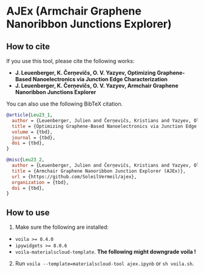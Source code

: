 # AJEx (Armchair Graphene Nanoribbon Junctions Explorer)

## How to cite

If you use this tool, please cite the following works:

* **J. Leuenberger, K. Čerņevičs, O. V. Yazyev, Optimizing Graphene-Based Nanoelectronics via Junction Edge Characterization**
* **J. Leuenberger, K. Čerņevičs, O. V. Yazyev, Armchair Graphene Nanoribbon Junctions Explorer**

You can also use the following BibTeX citation.

```bibtex
@article{Leu23_1,
  author = {Leuenberger, Julien and Čerņevičs, Kristians and Yazyev, Oleg},
  title = {Optimizing Graphene-Based Nanoelectronics via Junction Edge Characterization},
  volume = {tbd},
  journal = {tbd},
  doi = {tbd},
}

@misc{Leu23_2,
  author = {Leuenberger, Julien and Čerņevičs, Kristians and Yazyev, Oleg},
  title = {Armchair Graphene Nanoribbon Junction Explorer (AJEx)},
  url = {https://github.com/SoleilVermeil/ajex},
  organization = {tbd},
  doi = {tbd},
}
```

## How to use

1. Make sure the following are installed:
* `voila >= 0.4.0`
* `ipywidgets >= 8.0.6`
* `voila-materialscloud-template`. **The following might downgrade voila !**
2. Run `voila --template=materialscloud-tool ajex.ipynb` or `sh voila.sh`.
